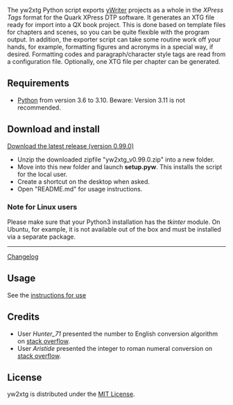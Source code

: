 The yw2xtg Python script exports [yWriter](http://spacejock.com/yWriter7.html) projects as a whole in the *XPress Tags* format for the Quark XPress DTP software. It generates an XTG file ready for import into a QX book project. This is done based on template files for chapters and scenes, so you can be quite flexible with the program output. In addition, the exporter script can take some routine work off your hands, for example, formatting figures and acronyms in a special way, if desired. Formatting codes and paragraph/character style tags are read from a configuration file.
Optionally, one XTG file per chapter can be generated.

## Requirements

- [Python](https://www.python.org/) from version 3.6 to 3.10. Beware: Version 3.11 is not recommended.

## Download and install

[Download the latest release (version 0.99.0)](https://raw.githubusercontent.com/peter88213/yw2xtg/main/dist/yw2xtg_v0.99.0.zip)

- Unzip the downloaded zipfile "yw2xtg_v0.99.0.zip" into a new folder.
- Move into this new folder and launch **setup.pyw**. This installs the script for the local user.
- Create a shortcut on the desktop when asked.
- Open "README.md" for usage instructions.

### Note for Linux users

Please make sure that your Python3 installation has the *tkinter* module. On Ubuntu, for example, it is not available out of the box and must be installed via a separate package. 

------------------------------------------------------------------

[Changelog](changelog)

## Usage

See the [instructions for use](usage)

## Credits

- User *Hunter_71* presented the number to English conversion algorithm on [stack overflow](https://stackoverflow.com/a/51849443).
- User *Aristide* presented the integer to roman numeral conversion on [stack overflow](https://stackoverflow.com/a/47713392).

## License

yw2xtg is distributed under the [MIT
License](http://www.opensource.org/licenses/mit-license.php).
